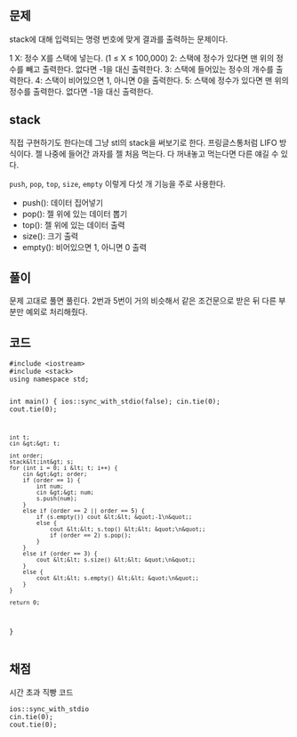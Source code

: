 <h2 id="문제">문제</h2>
<p>stack에 대해 입력되는 명령 번호에 맞게 결과를 출력하는 문제이다.</p>
<p>1 X: 정수 X를 스택에 넣는다. (1 ≤ X ≤ 100,000)
2: 스택에 정수가 있다면 맨 위의 정수를 빼고 출력한다. 없다면 -1을 대신 출력한다.
3: 스택에 들어있는 정수의 개수를 출력한다.
4: 스택이 비어있으면 1, 아니면 0을 출력한다.
5: 스택에 정수가 있다면 맨 위의 정수를 출력한다. 없다면 -1을 대신 출력한다.</p>
<h2 id="stack">stack</h2>
<p>직접 구현하기도 한다는데 그냥 stl의 stack을 써보기로 한다.
프링글스통처럼 LIFO 방식이다.
젤 나중에 들어간 과자를 젤 처음 먹는다.
다 꺼내놓고 먹는다면 다른 얘길 수 있다.</p>
<p><code>push</code>, <code>pop</code>, <code>top</code>, <code>size</code>, <code>empty</code> 이렇게 다섯 개 기능을 주로 사용한다.</p>
<ul>
<li>push(): 데이터 집어넣기</li>
<li>pop(): 젤 위에 있는 데이터 뽑기</li>
<li>top(): 젤 위에 있는 데이터 출력</li>
<li>size(): 크기 출력</li>
<li>empty(): 비어있으면 1, 아니면 0 출력</li>
</ul>
<h2 id="풀이">풀이</h2>
<p>문제 고대로 풀면 풀린다.
2번과 5번이 거의 비슷해서 같은 조건문으로 받은 뒤
다른 부분만 예외로 처리해줬다.</p>
<h2 id="코드">코드</h2>
<pre><code class="language-cpp">#include &lt;iostream&gt;
#include &lt;stack&gt;
using namespace std;

int main() {
    ios::sync_with_stdio(false);
    cin.tie(0);
    cout.tie(0);

    int t;
    cin &gt;&gt; t;

    int order;
    stack&lt;int&gt; s;
    for (int i = 0; i &lt; t; i++) {
        cin &gt;&gt; order;
        if (order == 1) {
            int num;
            cin &gt;&gt; num;
            s.push(num);
        }
        else if (order == 2 || order == 5) {
            if (s.empty()) cout &lt;&lt; &quot;-1\n&quot;;
            else {
                cout &lt;&lt; s.top() &lt;&lt; &quot;\n&quot;;
                if (order == 2) s.pop();
            }
        }
        else if (order == 3) {
            cout &lt;&lt; s.size() &lt;&lt; &quot;\n&quot;;
        }
        else {
            cout &lt;&lt; s.empty() &lt;&lt; &quot;\n&quot;;
        }
    }

    return 0;
}</code></pre>
<h2 id="채점">채점</h2>
<p>시간 초과 직빵 코드</p>
<pre><code class="language-cpp">ios::sync_with_stdio
cin.tie(0);
cout.tie(0);</code></pre>
<p><img alt="" src="https://velog.velcdn.com/images/coolgamja_/post/345ca264-81bb-4661-ba5e-8d98aa118724/image.png" /></p>